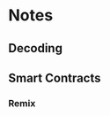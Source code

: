 <h1>Notes</h1>





<h2>Decoding</h2>
<p>
  
</p>

</p>


<h2>Smart Contracts</h2>
<h3>Remix</h3>





